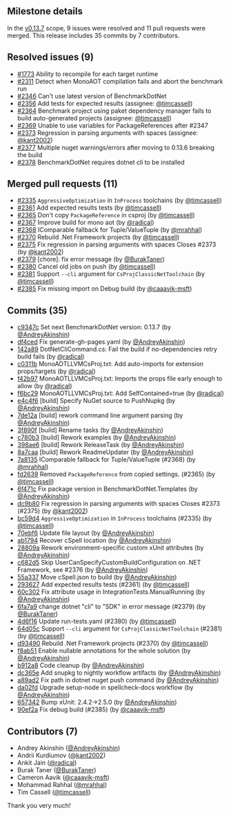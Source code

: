 ## Milestone details

In the [v0.13.7](https://github.com/dotnet/BenchmarkDotNet/issues?q=milestone:v0.13.7) scope, 
9 issues were resolved and 11 pull requests were merged.
This release includes 35 commits by 7 contributors.

## Resolved issues (9)

* [#1773](https://github.com/dotnet/BenchmarkDotNet/issues/1773) Ability to recompile for each target runtime
* [#2311](https://github.com/dotnet/BenchmarkDotNet/issues/2311) Detect when MonoAOT compilation fails and abort the benchmark run
* [#2346](https://github.com/dotnet/BenchmarkDotNet/issues/2346) Can't use latest version of BenchmarkDotNet
* [#2356](https://github.com/dotnet/BenchmarkDotNet/issues/2356) Add tests for expected results (assignee: [@timcassell](https://github.com/timcassell))
* [#2364](https://github.com/dotnet/BenchmarkDotNet/issues/2364) Benchmark project using paket dependency manager fails to build auto-generated projects (assignee: [@timcassell](https://github.com/timcassell))
* [#2369](https://github.com/dotnet/BenchmarkDotNet/issues/2369) Unable to use variables for PackageReferences after #2347
* [#2373](https://github.com/dotnet/BenchmarkDotNet/issues/2373) Regression in parsing arguments with spaces (assignee: [@kant2002](https://github.com/kant2002))
* [#2377](https://github.com/dotnet/BenchmarkDotNet/issues/2377) Multiple nuget warnings/errors after moving to 0.13.6 breaking the build
* [#2378](https://github.com/dotnet/BenchmarkDotNet/issues/2378) BenchmarkDotNet requires dotnet cli to be installed

## Merged pull requests (11)

* [#2335](https://github.com/dotnet/BenchmarkDotNet/pull/2335) `AggressiveOptimization` in `InProcess` toolchains (by [@timcassell](https://github.com/timcassell))
* [#2361](https://github.com/dotnet/BenchmarkDotNet/pull/2361) Add expected results tests (by [@timcassell](https://github.com/timcassell))
* [#2365](https://github.com/dotnet/BenchmarkDotNet/pull/2365) Don't copy `PackageReference` in csproj (by [@timcassell](https://github.com/timcassell))
* [#2367](https://github.com/dotnet/BenchmarkDotNet/pull/2367) Improve build for mono aot (by [@radical](https://github.com/radical))
* [#2368](https://github.com/dotnet/BenchmarkDotNet/pull/2368) IComparable fallback for Tuple/ValueTuple (by [@mrahhal](https://github.com/mrahhal))
* [#2370](https://github.com/dotnet/BenchmarkDotNet/pull/2370) Rebuild .Net Framework projects (by [@timcassell](https://github.com/timcassell))
* [#2375](https://github.com/dotnet/BenchmarkDotNet/pull/2375) Fix regression in parsing arguments with spaces Closes #2373 (by [@kant2002](https://github.com/kant2002))
* [#2379](https://github.com/dotnet/BenchmarkDotNet/pull/2379) [chore]: fix error message (by [@BurakTaner](https://github.com/BurakTaner))
* [#2380](https://github.com/dotnet/BenchmarkDotNet/pull/2380) Cancel old jobs on push (by [@timcassell](https://github.com/timcassell))
* [#2381](https://github.com/dotnet/BenchmarkDotNet/pull/2381) Support `--cli` argument for `CsProjClassicNetToolchain` (by [@timcassell](https://github.com/timcassell))
* [#2385](https://github.com/dotnet/BenchmarkDotNet/pull/2385) Fix missing import on Debug build (by [@caaavik-msft](https://github.com/caaavik-msft))

## Commits (35)

* [c9347c](https://github.com/dotnet/BenchmarkDotNet/commit/c9347c9b319852e9e608182024f14583bc96ba60) Set next BenchmarkDotNet version: 0.13.7 (by [@AndreyAkinshin](https://github.com/AndreyAkinshin))
* [df4ced](https://github.com/dotnet/BenchmarkDotNet/commit/df4cedd86c1135b7a8fdcf25125f7c683bd9cd74) Fix generate-gh-pages.yaml (by [@AndreyAkinshin](https://github.com/AndreyAkinshin))
* [142a89](https://github.com/dotnet/BenchmarkDotNet/commit/142a89e11d17add923501368d9f46e514f8e0ade) DotNetCliCommand.cs: Fail the build if no-dependencies retry build fails (by [@radical](https://github.com/radical))
* [c0311b](https://github.com/dotnet/BenchmarkDotNet/commit/c0311bf687c754ef828928771e205e125ab54db5) MonoAOTLLVMCsProj.txt: Add auto-imports for extension props/targets (by [@radical](https://github.com/radical))
* [f42b97](https://github.com/dotnet/BenchmarkDotNet/commit/f42b9757dd6af5db562cd4ca250558ab0001213d) MonoAOTLLVMCsProj.txt: Imports the props file early enough to allow (by [@radical](https://github.com/radical))
* [f6bc29](https://github.com/dotnet/BenchmarkDotNet/commit/f6bc29bfc75b49387098ddd77ff5aeb096d6fdc2) MonoAOTLLVMCsProj.txt: Add SelfContained=true (by [@radical](https://github.com/radical))
* [e4c4f6](https://github.com/dotnet/BenchmarkDotNet/commit/e4c4f6f4a189e964f8dad4b92573662104355d32) [build] Specify NuGet source to PushNupkg (by [@AndreyAkinshin](https://github.com/AndreyAkinshin))
* [7de12a](https://github.com/dotnet/BenchmarkDotNet/commit/7de12a1d3ee2b37351465ff2175d03d2898f045e) [build] rework command line argument parsing (by [@AndreyAkinshin](https://github.com/AndreyAkinshin))
* [3f890f](https://github.com/dotnet/BenchmarkDotNet/commit/3f890fd4a87dad5718a84a19a0ecff734413a278) [build] Rename tasks (by [@AndreyAkinshin](https://github.com/AndreyAkinshin))
* [c780b3](https://github.com/dotnet/BenchmarkDotNet/commit/c780b3cc6cd3f0e2c398956e49430afa47366061) [build] Rework examples (by [@AndreyAkinshin](https://github.com/AndreyAkinshin))
* [398ae6](https://github.com/dotnet/BenchmarkDotNet/commit/398ae6545ec77aaf395a753d333299c59ab1f591) [build] Rework ReleaseTask (by [@AndreyAkinshin](https://github.com/AndreyAkinshin))
* [8a7caa](https://github.com/dotnet/BenchmarkDotNet/commit/8a7caa7acd6a2b2f5e49b57f225ccbabd268029b) [build] Rework ReadmeUpdater (by [@AndreyAkinshin](https://github.com/AndreyAkinshin))
* [7a8135](https://github.com/dotnet/BenchmarkDotNet/commit/7a8135baac605861635a0b379048c59f1683ca28) IComparable fallback for Tuple/ValueTuple (#2368) (by [@mrahhal](https://github.com/mrahhal))
* [fd2639](https://github.com/dotnet/BenchmarkDotNet/commit/fd2639ff7b9e8353bb48c0eb6668c8bf32d19792) Removed `PackageReference` from copied settings. (#2365) (by [@timcassell](https://github.com/timcassell))
* [6f471c](https://github.com/dotnet/BenchmarkDotNet/commit/6f471cc036ad47c1d57d3723d0eb1a503a544adb) Fix package version in BenchmarkDotNet.Templates (by [@AndreyAkinshin](https://github.com/AndreyAkinshin))
* [dc9b80](https://github.com/dotnet/BenchmarkDotNet/commit/dc9b80443633c4b6837d10d65801868fc75af17c) Fix regression in parsing arguments with spaces Closes #2373 (#2375) (by [@kant2002](https://github.com/kant2002))
* [bc59d4](https://github.com/dotnet/BenchmarkDotNet/commit/bc59d48367b4f4c41305494f265e1f65f8b3ace1) `AggressiveOptimization` in `InProcess` toolchains (#2335) (by [@timcassell](https://github.com/timcassell))
* [70ebf6](https://github.com/dotnet/BenchmarkDotNet/commit/70ebf609922be3fb128f9edbf7dcf5795c3eed3f) Update file layout (by [@AndreyAkinshin](https://github.com/AndreyAkinshin))
* [ab1794](https://github.com/dotnet/BenchmarkDotNet/commit/ab179469574a2c7aca9f56a1d692ef2c253cb77d) Recover cSpell location (by [@AndreyAkinshin](https://github.com/AndreyAkinshin))
* [28809a](https://github.com/dotnet/BenchmarkDotNet/commit/28809a13ae9a7f64b4d81468d3a419a8adc5ceca) Rework environment-specific custom xUnit attributes (by [@AndreyAkinshin](https://github.com/AndreyAkinshin))
* [c682d5](https://github.com/dotnet/BenchmarkDotNet/commit/c682d5200e3b61bfd1866902ca0add014e7f4cad) Skip UserCanSpecifyCustomBuildConfiguration on .NET Framework, see #2376 (by [@AndreyAkinshin](https://github.com/AndreyAkinshin))
* [55a337](https://github.com/dotnet/BenchmarkDotNet/commit/55a33765fa8dc0707484a3c2b094dae2fa5203ca) Move cSpell.json to build (by [@AndreyAkinshin](https://github.com/AndreyAkinshin))
* [293627](https://github.com/dotnet/BenchmarkDotNet/commit/29362726423896a3fa7dca52aff94330195eb47e) Add expected results tests (#2361) (by [@timcassell](https://github.com/timcassell))
* [60c302](https://github.com/dotnet/BenchmarkDotNet/commit/60c3029fd6db84e2993e6a9f4d2f344c605dd2f3) Fix attribute usage in IntegrationTests.ManualRunning (by [@AndreyAkinshin](https://github.com/AndreyAkinshin))
* [6fa7a9](https://github.com/dotnet/BenchmarkDotNet/commit/6fa7a91444b01029cc2ed81c90e237ae3e36c595) change dotnet "cli" to "SDK" in error message (#2379) (by [@BurakTaner](https://github.com/BurakTaner))
* [4d6f16](https://github.com/dotnet/BenchmarkDotNet/commit/4d6f1681d0a592e5a27e2a4097ca586d4034598b) Update run-tests.yaml (#2380) (by [@timcassell](https://github.com/timcassell))
* [64d05c](https://github.com/dotnet/BenchmarkDotNet/commit/64d05c6a779389b32c4b11fd35046328476f2c89) Support `--cli` argument for `CsProjClassicNetToolchain` (#2381) (by [@timcassell](https://github.com/timcassell))
* [d93490](https://github.com/dotnet/BenchmarkDotNet/commit/d93490d1fc9a6c56ab20dc4ba75d8e8ac2e3ebfd) Rebuild .Net Framework projects (#2370) (by [@timcassell](https://github.com/timcassell))
* [f8ab51](https://github.com/dotnet/BenchmarkDotNet/commit/f8ab51870b9a3d5493a861bc395fea9a0a6ace27) Enable nullable annotations for the whole solution (by [@AndreyAkinshin](https://github.com/AndreyAkinshin))
* [b912a8](https://github.com/dotnet/BenchmarkDotNet/commit/b912a8e70273761fd468a35c9176be0e50f7ed31) Code cleanup (by [@AndreyAkinshin](https://github.com/AndreyAkinshin))
* [dc365e](https://github.com/dotnet/BenchmarkDotNet/commit/dc365e1cf06089d8cca7b4cb7c98b4b402c14681) Add snupkg to nightly workflow artifacts (by [@AndreyAkinshin](https://github.com/AndreyAkinshin))
* [a89ad2](https://github.com/dotnet/BenchmarkDotNet/commit/a89ad265c107dd4fd9a7eba1b020ad6d48d87094) Fix path in dotnet nuget push command (by [@AndreyAkinshin](https://github.com/AndreyAkinshin))
* [da02fd](https://github.com/dotnet/BenchmarkDotNet/commit/da02fdc4da2799d0a6ba520a97bbb3a7f234420a) Upgrade setup-node in spellcheck-docs workflow (by [@AndreyAkinshin](https://github.com/AndreyAkinshin))
* [657342](https://github.com/dotnet/BenchmarkDotNet/commit/657342284766bbf72bd3fa91eec5aca12b73bf27) Bump xUnit: 2.4.2->2.5.0 (by [@AndreyAkinshin](https://github.com/AndreyAkinshin))
* [90ef2a](https://github.com/dotnet/BenchmarkDotNet/commit/90ef2aecd0bd0c2b935975999053e20d9cdaae74) Fix debug build (#2385) (by [@caaavik-msft](https://github.com/caaavik-msft))

## Contributors (7)

* Andrey Akinshin ([@AndreyAkinshin](https://github.com/AndreyAkinshin))
* Andrii Kurdiumov ([@kant2002](https://github.com/kant2002))
* Ankit Jain ([@radical](https://github.com/radical))
* Burak Taner ([@BurakTaner](https://github.com/BurakTaner))
* Cameron Aavik ([@caaavik-msft](https://github.com/caaavik-msft))
* Mohammad Rahhal ([@mrahhal](https://github.com/mrahhal))
* Tim Cassell ([@timcassell](https://github.com/timcassell))

Thank you very much!


